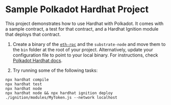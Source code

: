 # Sample Polkadot Hardhat Project

This project demonstrates how to use Hardhat with Polkadot. It comes with a sample contract, a test for that contract, and a Hardhat Ignition module that deploys that contract.

1) Create a binary of the [`eth-rpc`](https://github.com/paritytech/polkadot-sdk/tree/master/substrate/frame/revive/rpc) and the `substrate-node` and move them to the `bin` folder at the root of your project. Alternatively, update your configuration file to point to your local binary. For instructions, check [Polkadot Hardhat docs](https://papermoonio.github.io/polkadot-mkdocs/develop/smart-contracts/dev-environments/hardhat/#testing-your-contract).

2) Try running some of the following tasks:

```shell
npx hardhat compile
npx hardhat test
npx hardhat node
npx hardhat node && npx hardhat ignition deploy ./ignition/modules/MyToken.js --network localhost
```
